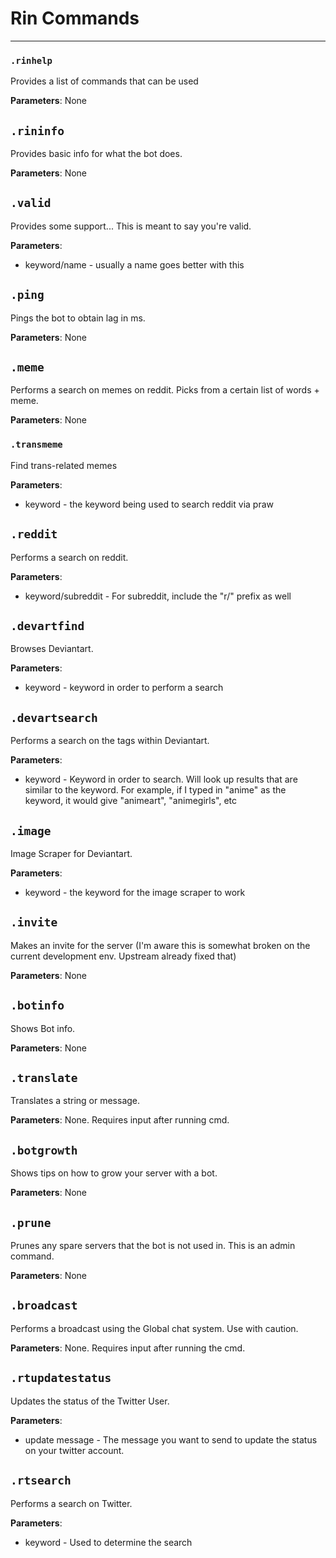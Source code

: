 # Rin Commands

---
### `.rinhelp` 

Provides a list of commands that can be used

**Parameters**: None 

## `.rininfo` 

Provides basic info for what the bot does.

**Parameters**: None

## `.valid` 

Provides some support... This is meant to say you're valid.

**Parameters**: 

- keyword/name - usually a name goes better with this
## `.ping` 

Pings the bot to obtain lag in ms. 

**Parameters**: None 

## `.meme`

Performs a search on memes on reddit. Picks from a certain list of words + meme. 

**Parameters**: None

### `.transmeme` 

Find trans-related memes

**Parameters**: 

- keyword - the keyword being used to search reddit via praw

## `.reddit`

Performs a search on reddit. 

**Parameters**: 

- keyword/subreddit - For subreddit, include the "r/" prefix as well

## `.devartfind`

Browses Deviantart.

**Parameters**: 

- keyword - keyword in order to perform a search


## `.devartsearch`

Performs a search on the tags within Deviantart. 

**Parameters**: 

- keyword - Keyword in order to search. Will look up results that are similar to the keyword. For example, if I typed in "anime" as the keyword, it would give "animeart", "animegirls", etc


## `.image` 

Image Scraper for Deviantart. 

**Parameters**: 

- keyword - the keyword for the image scraper to work

## `.invite`

Makes an invite for the server (I'm aware this is somewhat broken on the current development env. Upstream already fixed that)

**Parameters**: None


## `.botinfo`

Shows Bot info. 

**Parameters**: None

## `.translate` 

Translates a string or message.

**Parameters**: None. Requires input after running cmd. 

## `.botgrowth` 

Shows tips on how to grow your server with a bot. 

**Parameters**: None

## `.prune` 

Prunes any spare servers that the bot is not used in. This is an admin command. 

**Parameters**: None

## `.broadcast`

Performs a broadcast using the Global chat system. Use with caution.

**Parameters**: None. Requires input after running the cmd. 

## `.rtupdatestatus`

Updates the status of the Twitter User. 

**Parameters**: 

- update message - The message you want to send to update the status on your twitter account.

## `.rtsearch`

Performs a search on Twitter. 

**Parameters**: 

- keyword - Used to determine the search
